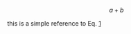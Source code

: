 <a name='eq:simple'></a>

$$ a + b \tag{1}$$

this is a simple reference to Eq. [1](#eq:simple)

<!-- ![**short caption here** long caption here](./figs/fig_file_name.svg){#fig:fig_id short-caption='short caption here' width=100% path="chapter_05"} -->
